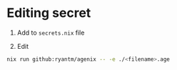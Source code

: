 # Editing secret

1. Add to `secrets.nix` file

2. Edit

```bash
nix run github:ryantm/agenix -- -e ./<filename>.age
```


